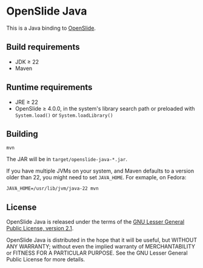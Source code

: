 # OpenSlide Java

This is a Java binding to [OpenSlide](https://openslide.org/).


## Build requirements

- JDK ≥ 22
- Maven


## Runtime requirements

- JRE ≥ 22
- OpenSlide ≥ 4.0.0, in the system's library search path or preloaded with
  `System.load()` or `System.loadLibrary()`


## Building

```
mvn
```

The JAR will be in `target/openslide-java-*.jar`.

If you have multiple JVMs on your system, and Maven defaults to a version
older than 22, you might need to set `JAVA_HOME`.  For exmaple, on Fedora:

```
JAVA_HOME=/usr/lib/jvm/java-22 mvn
```


## License

OpenSlide Java is released under the terms of the [GNU Lesser General Public
License, version 2.1](https://openslide.org/license/).

OpenSlide Java is distributed in the hope that it will be useful, but
WITHOUT ANY WARRANTY; without even the implied warranty of MERCHANTABILITY
or FITNESS FOR A PARTICULAR PURPOSE.  See the GNU Lesser General Public
License for more details.
